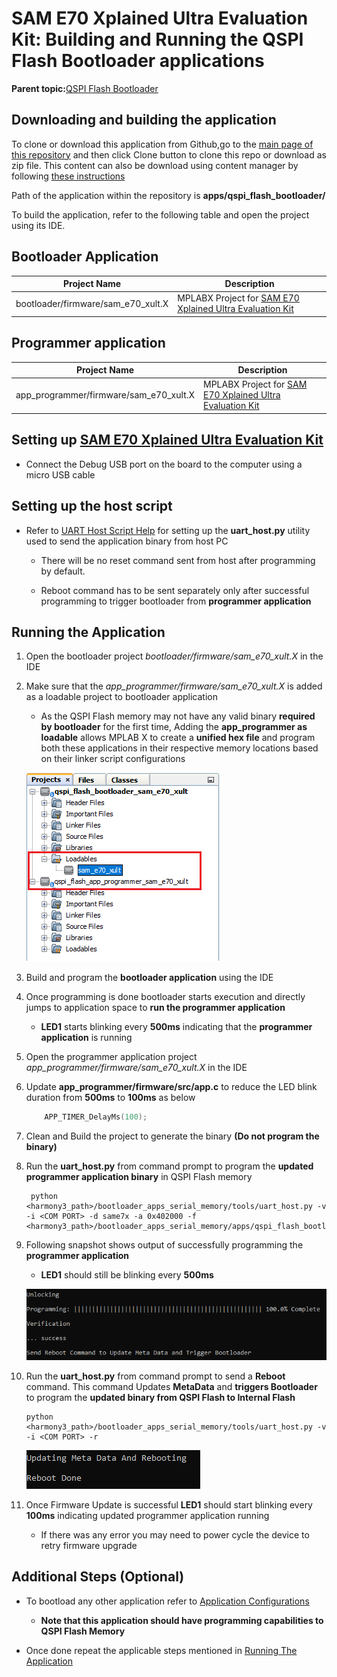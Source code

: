 # SAM E70 Xplained Ultra Evaluation Kit: Building and Running the QSPI Flash Bootloader applications

**Parent topic:**[QSPI Flash Bootloader](GUID-F5FF216C-7DA2-4602-8A6C-38F2BF5385C9.md)

## Downloading and building the application

To clone or download this application from Github,go to the [main page of this repository](https://github.com/Microchip-MPLAB-Harmony/bootloader_apps_serial_memory) and then click Clone button to clone this repo or download as zip file. This content can also be download using content manager by following [these instructions](https://github.com/Microchip-MPLAB-Harmony/contentmanager/wiki)

Path of the application within the repository is **apps/qspi\_flash\_bootloader/**

To build the application, refer to the following table and open the project using its IDE.

## Bootloader Application

|Project Name|Description|
|------------|-----------|
|bootloader/firmware/sam\_e70\_xult.X|MPLABX Project for [SAM E70 Xplained Ultra Evaluation Kit](https://www.microchip.com/DevelopmentTools/ProductDetails/PartNO/DM320113)|

## Programmer application

|Project Name|Description|
|------------|-----------|
|app\_programmer/firmware/sam\_e70\_xult.X|MPLABX Project for [SAM E70 Xplained Ultra Evaluation Kit](https://www.microchip.com/DevelopmentTools/ProductDetails/PartNO/DM320113)|

## Setting up [SAM E70 Xplained Ultra Evaluation Kit](https://www.microchip.com/DevelopmentTools/ProductDetails/PartNO/DM320113)

-   Connect the Debug USB port on the board to the computer using a micro USB cable


## Setting up the host script

-   Refer to [UART Host Script Help](GUID-68689A7C-FEE2-4993-A6B4-0F4C71163040.md) for setting up the **uart\_host.py** utility used to send the application binary from host PC

    -   There will be no reset command sent from host after programming by default.

    -   Reboot command has to be sent separately only after successful programming to trigger bootloader from **programmer application**


## Running the Application

1.  Open the bootloader project *bootloader/firmware/sam\_e70\_xult.X* in the IDE

2.  Make sure that the *app\_programmer/firmware/sam\_e70\_xult.X* is added as a loadable project to bootloader application

    -   As the QSPI Flash memory may not have any valid binary **required by bootloader** for the first time, Adding the **app\_programmer as loadable** allows MPLAB X to create a **unified hex file** and program both these applications in their respective memory locations based on their linker script configurations

    ![mplab_loadable_sam_e70_xult](GUID-EE04DF54-2D08-406A-8587-E723A615F82A-low.png)

3.  Build and program the **bootloader application** using the IDE

4.  Once programming is done bootloader starts execution and directly jumps to application space to **run the programmer application**

    -   **LED1** starts blinking every **500ms** indicating that the **programmer application** is running

5.  Open the programmer application project *app\_programmer/firmware/sam\_e70\_xult.X* in the IDE

6.  Update **app\_programmer/firmware/src/app.c** to reduce the LED blink duration from **500ms** to **100ms** as below

    ```c
    	APP_TIMER_DelayMs(100);
    ```

7.  Clean and Build the project to generate the binary **\(Do not program the binary\)**

8.  Run the **uart\_host.py** from command prompt to program the **updated programmer application binary** in QSPI Flash memory

    ```
     python <harmony3_path>/bootloader_apps_serial_memory/tools/uart_host.py -v -i <COM PORT> -d same7x -a 0x402000 -f <harmony3_path>/bootloader_apps_serial_memory/apps/qspi_flash_bootloader/app_programmer/firmware/sam_e70_xult.X/dist/sam_e70_xult/production/sam_e70_xult.X.production.bin
    ```

9.  Following snapshot shows output of successfully programming the **programmer application**

    -   **LED1** should still be blinking every **500ms**

    ![uart_host_output_program_same70](GUID-8783EFD5-A952-4F60-B453-2F6F38C7D654-low.png)

10. Run the **uart\_host.py** from command prompt to send a **Reboot** command. This command Updates **MetaData** and **triggers Bootloader** to program the **updated binary from QSPI Flash to Internal Flash**

    ```
    python <harmony3_path>/bootloader_apps_serial_memory/tools/uart_host.py -v -i <COM PORT> -r
    ```

    ![uart_host_output_reboot](GUID-AFAD1DA9-5F7C-4E7A-8878-DE4B72BC81DD-low.png)

11. Once Firmware Update is successful **LED1** should start blinking every **100ms** indicating updated programmer application running

    -   If there was any error you may need to power cycle the device to retry firmware upgrade


## Additional Steps \(Optional\)

-   To bootload any other application refer to [Application Configurations](GUID-ACA78B67-6A7C-4862-9C34-7A1270D69837.md)

    -   **Note that this application should have programming capabilities to QSPI Flash Memory**

-   Once done repeat the applicable steps mentioned in [Running The Application](#running-the-application)


